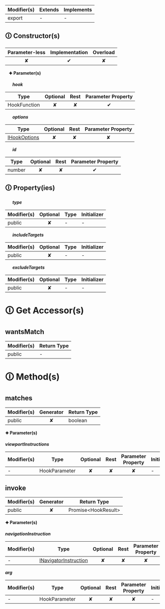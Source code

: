 | Modifier(s)                            | Extends                      | Implements                                    |
|----------------------------------------|------------------------------|-----------------------------------------------|
| export | - | - |

## &#128712; Constructor(s)

| Parameter-less                         | Implementation                          | Overload                          |
|:--------------------------------------:|:---------------------------------------:|:---------------------------------:|
| ✘ | ✔ | ✘ |

&nbsp;&nbsp; **&#128966; Parameter(s)**

&nbsp;&nbsp;&nbsp;&nbsp;&nbsp; _**hook**_

| Type                        | Optional                           | Rest                          | Parameter Property                          |
|-----------------------------|:----------------------------------:|:-----------------------------:|:-------------------------------------------:|
| HookFunction | ✘  | ✘ | ✔ |

&nbsp;&nbsp;&nbsp;&nbsp;&nbsp; _**options**_

| Type                        | Optional                           | Rest                          | Parameter Property                          |
|-----------------------------|:----------------------------------:|:-----------------------------:|:-------------------------------------------:|
| [IHookOptions](https://hamedfathi.gitbook.io/aurelia-2-doc-api/router/interface/hook-manager/ihookoptions) | ✘  | ✘ | ✘ |

&nbsp;&nbsp;&nbsp;&nbsp;&nbsp; _**id**_

| Type                        | Optional                           | Rest                          | Parameter Property                          |
|-----------------------------|:----------------------------------:|:-----------------------------:|:-------------------------------------------:|
| number | ✘  | ✘ | ✔ |

## &#128712; Property(ies)

&nbsp;&nbsp;&nbsp;&nbsp;&nbsp; _**type**_

| Modifier(s)                               | Optional                           | Type                        | Initializer                       |
|-------------------------------------------|:----------------------------------:|-----------------------------|-----------------------------------|
| public | ✘ | - | - |

&nbsp;&nbsp;&nbsp;&nbsp;&nbsp; _**includeTargets**_

| Modifier(s)                               | Optional                           | Type                        | Initializer                       |
|-------------------------------------------|:----------------------------------:|-----------------------------|-----------------------------------|
| public | ✘ | - | - |

&nbsp;&nbsp;&nbsp;&nbsp;&nbsp; _**excludeTargets**_

| Modifier(s)                               | Optional                           | Type                        | Initializer                       |
|-------------------------------------------|:----------------------------------:|-----------------------------|-----------------------------------|
| public | ✘ | - | - |

# &#128712; Get Accessor(s)

## wantsMatch

| Modifier(s)                              | Return Type                       |
|------------------------------------------|-----------------------------------|
| public | - |

# &#128712; Method(s)

## matches

| Modifier(s)                              | Generator                          | Return Type                       |
|------------------------------------------|:----------------------------------:|-----------------------------------|
| public | ✘ | boolean |

**&#128966; Parameter(s)**

_**viewportInstructions**_

| Modifier(s)                              | Type                        | Optional                           | Rest                          | Parameter Property                          | Initializer                       |
|------------------------------------------|-----------------------------|:----------------------------------:|:-----------------------------:|:-------------------------------------------:|-----------------------------------|
| - | HookParameter | ✘  | ✘ | ✘ | - |

## invoke

| Modifier(s)                              | Generator                          | Return Type                       |
|------------------------------------------|:----------------------------------:|-----------------------------------|
| public | ✘ | Promise&lt;HookResult&gt; |

**&#128966; Parameter(s)**

_**navigationInstruction**_

| Modifier(s)                              | Type                        | Optional                           | Rest                          | Parameter Property                          | Initializer                       |
|------------------------------------------|-----------------------------|:----------------------------------:|:-----------------------------:|:-------------------------------------------:|-----------------------------------|
| - | [INavigatorInstruction](https://hamedfathi.gitbook.io/aurelia-2-doc-api/router/interface/interfaces/inavigatorinstruction) | ✘  | ✘ | ✘ | - |

_**arg**_

| Modifier(s)                              | Type                        | Optional                           | Rest                          | Parameter Property                          | Initializer                       |
|------------------------------------------|-----------------------------|:----------------------------------:|:-----------------------------:|:-------------------------------------------:|-----------------------------------|
| - | HookParameter | ✘  | ✘ | ✘ | - |